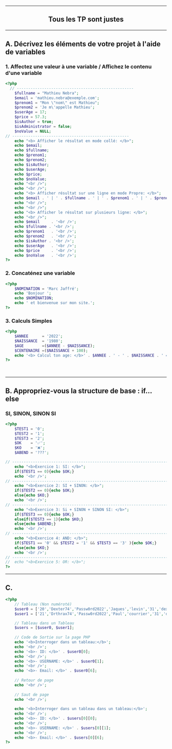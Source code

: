 -----------------------------------------------------------------------------------------------------------------------------------------------------------------------
## <p align='center'> Tous les TP sont justes </p>
-----------------------------------------------------------------------------------------------------------------------------------------------------------------------

## A. Décrivez les éléments de votre projet à l'aide de variables

### 1. Affectez une valeur à une variable / Affichez le contenu d'une variable
```php
<?php
  // ---------------------------------------------------
	$fullname = "Mathieu Nebra";
	$email = 'mathieu.nebra@exemple.com';
	$prenom1 = "Mon \"nom\" est Mathieu";
	$prenom2 = 'Je m\'appelle Mathieu';
	$userAge = 17;
	$price = 57.3;
	$isAuthor = true;
	$isAdministrator = false;
	$noValue = NULL;
// ---------------------------------------------------
	echo "<b> Afficher le résultat en mode collé: </b>";
	echo $email;
	echo $fullname;
	echo $prenom1;
	echo $prenom2;
	echo $isAuthor;
	echo $userAge;
	echo $price;
	echo $noValue;
	echo "<br />";
	echo "<br />";
	echo "<b> Afficher résultat sur une ligne en mode Propre: </b>";
	echo $email . ' | ' . $fullname . ' | ' . $prenom1 . ' | ' . $prenom2	. ' | ' .	$isAuthor . ' | ' .	$userAge . ' | ' . $price . ' | ' . $noValue;
	echo "<br />";
	echo "<br />";
	echo "<b> Afficher le résultat sur plusieurs ligne: </b>";
	echo "<br />";
	echo $email		. '<br />';
	echo $fullname . '<br />';
	echo $prenom1	. '<br />';
	echo $prenom2	. '<br />';
	echo $isAuthor . '<br />';
	echo $userAge	. '<br />';
	echo $price		. '<br />';
	echo $noValue	. '<br />';
?>
```


### 2. Concaténez une variable
```php
<?php
	$NOMINATION = 'Marc Jaffré';
	echo 'Bonjour ';
	echo $NOMINATION;
	echo ' et bienvenue sur mon site.';
?>
```

### 3. Calculs Simples
```php
<?php
	$ANNEE      = '2022';
	$NAISSANCE  = '1980';
	$AGE        =($ANNEE - $NAISSANCE); 
	$CENTENAIRE =($NAISSANCE + 100); 
	echo '<b> Calcul ton age: </b>' . $ANNEE . ' - ' . $NAISSANCE . ' = ' . $AGE . ' ans';
?>
```

<br />


-----------------------------------------------------------------------------------------------------------------------------------------------------------------------
## B. Appropriez-vous la structure de base : if… else

### SI, SINON, SINON SI
```php
<?php
	$TEST1 = '0';
	$TEST2 = '1';
	$TEST3 = '2';
	$OK    = '✅';
	$KO    = '❌';
	$ABEND = '???';

// ------------------------------------------------------------------------------
	echo "<b>Exercice 1: SI: </b>";
	if($TEST1 == 0){echo $OK;}
	echo '<br />';
// ------------------------------------------------------------------------------
	echo "<b>Exercice 2: SI + SINON: </b>";
	if($TEST2 == 0){echo $OK;}
	else{echo $KO;}
	echo '<br />';
// ------------------------------------------------------------------------------
	echo "<b>Exercice 3: Si + SINON + SINON SI: </b>";
	if($TEST3 == 0){echo $OK;}
	elseif($TEST3 == 1){echo $KO;}
	else{echo $ABEND;}
	echo '<br />';
// ------------------------------------------------------------------------------
	echo "<b>Exercice 4: AND: </b>";
	if($TEST1 == '0' && $TEST2 = '1' && $TEST3 == '3' ){echo $OK;}
	else{echo $KO;}
	echo '<br />';
// ------------------------------------------------------------------------------
//	echo "<b>Exercice 5: OR: </b>";
?>
```





-----------------------------------------------------------------------------------------------------------------------------------------------------------------------
## C.
```php
<?php
	// Tableau (Non numéroté)
	$user0 = ['20','Dexter74','Passw0rd2022','Jaques','levin','31','dexter74@mail.com','users'];
	$user1 = ['21','Drthrax74','Passw0rd2022','Paul','courrier','31','drthrax74@mail.com','Administrateur'];

	// Tableau dans un Tableau
	$users = [$user0, $user1];
	
	// Code de Sortie sur la page PHP
	echo '<b>Interroger dans un tableau:</b>';
	echo '<br />';
	echo '<b>- ID: </b>' . $user0[0];
	echo '<br />';
	echo '<b>- USERNAME: </b>' . $user0[1];
	echo '<br />';
	echo '<b>- Email: </b>' . $user0[6];
	
	// Retour de page
	echo '<br />';
	
	// Saut de page
	echo '<br />';
	
	echo '<b>Interroger dans un tableau dans un tableau:</b>';
	echo '<br />';
	echo '<b>- ID: </b>' . $users[0][0];
	echo '<br />';
	echo '<b>- USERNAME: </b>' . $users[0][1];
	echo '<br />';
	echo '<b>- Email: </b>' . $users[0][6];
?>
```


